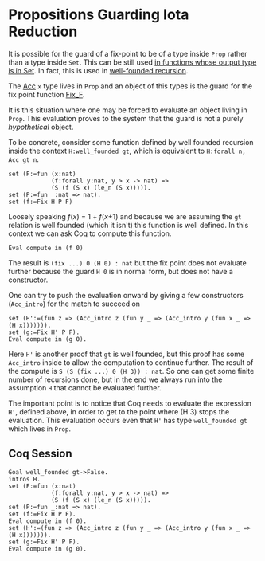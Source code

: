 Propositions Guarding Iota Reduction
====================================

It is possible for the guard of a fix-point to be of a type inside `Prop` rather than a type inside `Set`. This can be still used [in functions whose output type is in Set](FalseEqAcc). In fact, this is used in [well-founded recursion](http://coq.inria.fr/library/Coq.Init.Wf.html).

The [Acc](http://coq.inria.fr/library/Coq.Init.Wf.html#Acc) `x` type lives in `Prop` and an object of this types is the guard for the fix point function [Fix\_F](http://coq.inria.fr/library/Coq.Init.Wf.html#Fix_F).

It is this situation where one may be forced to evaluate an object living in `Prop`. This evaluation proves to the system that the guard is not a purely *hypothetical* object.

To be concrete, consider some function defined by well founded recursion inside the context `H:well_founded gt`, which is equivalent to `H:forall n, Acc gt n`.

    set (F:=fun (x:nat)
                (f:forall y:nat, y > x -> nat) =>
                (S (f (S x) (le_n (S x))))).
    set (P:=fun _:nat => nat).
    set (f:=Fix H P F)

Loosely speaking *f*(*x*) = 1 + *f*(*x*+1) and because we are assuming the `gt` relation is well founded (which it isn't) this function is well defined. In this context we can ask Coq to compute this function.

    Eval compute in (f 0)

The result is `(fix ...) 0 (H 0) : nat` but the fix point does not evaluate further because the guard `H 0` is in normal form, but does not have a constructor.

One can try to push the evaluation onward by giving a few constructors (`Acc_intro`) for the match to succeed on

    set (H':=(fun z => (Acc_intro z (fun y _ => (Acc_intro y (fun x _ => (H x))))))).
    set (g:=Fix H' P F).
    Eval compute in (g 0).

Here `H'` is another proof that `gt` is well founded, but this proof has some `Acc_intro` inside to allow the computation to continue further. The result of the compute is `S (S (fix ...) 0 (H 3)) : nat`. So one can get some finite number of recursions done, but in the end we always run into the assumption `H` that cannot be evaluated further.

The important point is to notice that Coq needs to evaluate the expression `H'`, defined above, in order to get to the point where (H 3) stops the evaluation. This evaluation occurs even that `H'` has type `well_founded gt` which lives in `Prop`.

Coq Session
-----------

    Goal well_founded gt->False.
    intros H.
    set (F:=fun (x:nat)
                (f:forall y:nat, y > x -> nat) =>
                (S (f (S x) (le_n (S x))))).
    set (P:=fun _:nat => nat).
    set (f:=Fix H P F).
    Eval compute in (f 0).
    set (H':=(fun z => (Acc_intro z (fun y _ => (Acc_intro y (fun x _ => (H x))))))).
    set (g:=Fix H' P F).
    Eval compute in (g 0).
